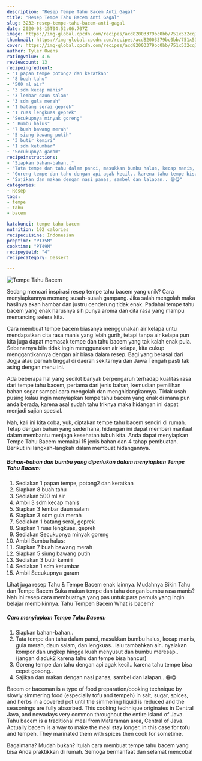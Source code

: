 ```yaml
---
description: "Resep Tempe Tahu Bacem Anti Gagal"
title: "Resep Tempe Tahu Bacem Anti Gagal"
slug: 3232-resep-tempe-tahu-bacem-anti-gagal
date: 2020-08-15T04:52:06.707Z
image: https://img-global.cpcdn.com/recipes/acd82003379bc0bb/751x532cq70/tempe-tahu-bacem-foto-resep-utama.jpg
thumbnail: https://img-global.cpcdn.com/recipes/acd82003379bc0bb/751x532cq70/tempe-tahu-bacem-foto-resep-utama.jpg
cover: https://img-global.cpcdn.com/recipes/acd82003379bc0bb/751x532cq70/tempe-tahu-bacem-foto-resep-utama.jpg
author: Tyler Owens
ratingvalue: 4.6
reviewcount: 13
recipeingredient:
- "1 papan tempe potong2 dan keratkan"
- "8 buah tahu"
- "500 ml air"
- "3 sdm kecap manis"
- "3 lembar daun salam"
- "3 sdm gula merah"
- "1 batang serai geprek"
- "1 ruas lengkuas geprek"
- "Secukupnya minyak goreng"
- " Bumbu halus"
- "7 buah bawang merah"
- "5 siung bawang putih"
- "3 butir kemiri"
- "1 sdm ketumbar"
- "Secukupnya garam"
recipeinstructions:
- "Siapkan bahan-bahan.."
- "Tata tempe dan tahu dalam panci, masukkan bumbu halus, kecap manis, gula merah, daun salam, dan lengkuas.. lalu tambahkan air.. nyalakan kompor dan ungkep hingga kuah menyusut dan bumbu meresap.. (jangan diaduk2 karena tahu dan tempe bisa hancur)"
- "Goreng tempe dan tahu dengan api agak kecil.. karena tahu tempe bisa cepet gosong.."
- "Sajikan dan makan dengan nasi panas, sambel dan lalapan.. 😁😋"
categories:
- Resep
tags:
- tempe
- tahu
- bacem

katakunci: tempe tahu bacem 
nutrition: 102 calories
recipecuisine: Indonesian
preptime: "PT35M"
cooktime: "PT49M"
recipeyield: "4"
recipecategory: Dessert

---
```



![Tempe Tahu Bacem](https://img-global.cpcdn.com/recipes/acd82003379bc0bb/751x532cq70/tempe-tahu-bacem-foto-resep-utama.jpg)

Sedang mencari inspirasi resep tempe tahu bacem yang unik? Cara menyiapkannya memang susah-susah gampang. Jika salah mengolah maka hasilnya akan hambar dan justru cenderung tidak enak. Padahal tempe tahu bacem yang enak harusnya sih punya aroma dan cita rasa yang mampu memancing selera kita.

Cara membuat tempe bacem biasanya menggunakan air kelapa untu mendapatkan cita rasa manis yang lebih gurih, tetapi tanpa air kelapa pun kita juga dapat memasak tempe dan tahu bacem yang tak kalah enak pula. Sebenarnya bila tidak ingin menggunakan air kelapa, kita cukup menggantikannya dengan air biasa dalam resep. Bagi yang berasal dari Jogja atau pernah tinggal di daerah sekitarnya dan Jawa Tengah pasti tak asing dengan menu ini.

Ada beberapa hal yang sedikit banyak berpengaruh terhadap kualitas rasa dari tempe tahu bacem, pertama dari jenis bahan, kemudian pemilihan bahan segar sampai cara mengolah dan menghidangkannya. Tidak usah pusing kalau ingin menyiapkan tempe tahu bacem yang enak di mana pun anda berada, karena asal sudah tahu triknya maka hidangan ini dapat menjadi sajian spesial.


Nah, kali ini kita coba, yuk, ciptakan tempe tahu bacem sendiri di rumah. Tetap dengan bahan yang sederhana, hidangan ini dapat memberi manfaat dalam membantu menjaga kesehatan tubuh kita. Anda dapat menyiapkan Tempe Tahu Bacem memakai 15 jenis bahan dan 4 tahap pembuatan. Berikut ini langkah-langkah dalam membuat hidangannya.

<!--inarticleads1-->

##### Bahan-bahan dan bumbu yang diperlukan dalam menyiapkan Tempe Tahu Bacem:

1. Sediakan 1 papan tempe, potong2 dan keratkan
1. Siapkan 8 buah tahu
1. Sediakan 500 ml air
1. Ambil 3 sdm kecap manis
1. Siapkan 3 lembar daun salam
1. Siapkan 3 sdm gula merah
1. Sediakan 1 batang serai, geprek
1. Siapkan 1 ruas lengkuas, geprek
1. Sediakan Secukupnya minyak goreng
1. Ambil  Bumbu halus:
1. Siapkan 7 buah bawang merah
1. Siapkan 5 siung bawang putih
1. Sediakan 3 butir kemiri
1. Sediakan 1 sdm ketumbar
1. Ambil Secukupnya garam


Lihat juga resep Tahu &amp; Tempe Bacem enak lainnya. Mudahnya Bikin Tahu dan Tempe Bacem Suka makan tempe dan tahu dengan bumbu rasa manis? Nah ini resep cara membuatnya yang pas untuk para pemula yang ingin belajar membikinnya. Tahu Tempeh Bacem What is bacem? 

<!--inarticleads2-->

##### Cara menyiapkan Tempe Tahu Bacem:

1. Siapkan bahan-bahan..
1. Tata tempe dan tahu dalam panci, masukkan bumbu halus, kecap manis, gula merah, daun salam, dan lengkuas.. lalu tambahkan air.. nyalakan kompor dan ungkep hingga kuah menyusut dan bumbu meresap.. (jangan diaduk2 karena tahu dan tempe bisa hancur)
1. Goreng tempe dan tahu dengan api agak kecil.. karena tahu tempe bisa cepet gosong..
1. Sajikan dan makan dengan nasi panas, sambel dan lalapan.. 😁😋


Bacem or baceman is a type of food preparation/cooking technique by slowly simmering food (especially tofu and tempeh) in salt, sugar, spices, and herbs in a covered pot until the simmering liquid is reduced and the seasonings are fully absorbed. This cooking technique originates in Central Java, and nowadays very common throughout the entire island of Java. Tahu bacem is a traditional meal from Mataraman area, Central of Java. Actually bacem is a way to make the meal stay longer, in this case for tofu and tempeh. They marinated them with spices then cook for sometime. 

Bagaimana? Mudah bukan? Itulah cara membuat tempe tahu bacem yang bisa Anda praktikkan di rumah. Semoga bermanfaat dan selamat mencoba!
